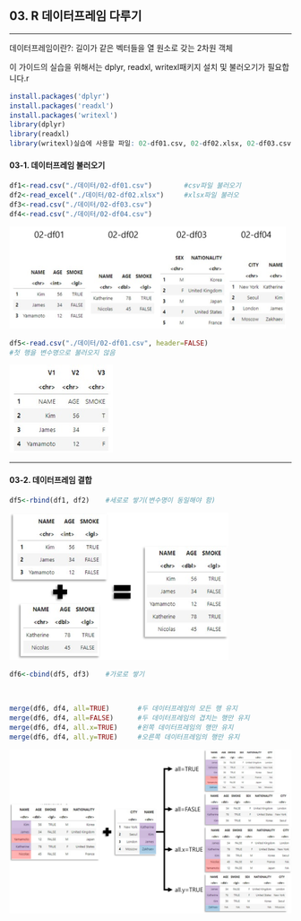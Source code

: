 ## 03. R 데이터프레임 다루기

-----

데이터프레임이란?: 길이가 같은 벡터들을 열 원소로 갖는 2차원 객체

이 가이드의 실습을 위해서는 dplyr, readxl, writexl패키지 설치 및 불러오기가 필요합니다.r

```r
install.packages('dplyr')
install.packages('readxl')
install.packages('writexl')
library(dplyr)
library(readxl)
library(writexl)실습에 사용할 파일: 02-df01.csv, 02-df02.xlsx, 02-df03.csv, 02-df04.csv
```

#### 03-1. 데이터프레임 불러오기

```r
df1<-read.csv("./데이터/02-df01.csv")        #csv파일 불러오기
df2<-read_excel("./데이터/02-df02.xlsx")     #xlsx파일 불러오
df3<-read.csv("./데이터/02-df03.csv")
df4<-read.csv("./데이터/02-df04.csv")
```

<img src="./이미지/2dflist.png" title="" alt="" width="494">

```r
df5<-read.csv("./데이터/02-df01.csv", header=FALSE) 
#첫 행을 변수명으로 불러오지 않음
```

<img src="./이미지/2headerfalse.jpg" title="" alt="" width="185">

-----

#### 03-2. 데이터프레임 결합

```r
df5<-rbind(df1, df2)    #세로로 쌓기(변수명이 동일해야 함)
```

<img title="" src="./이미지/2rbind.png" alt="" width="391">

```r
df6<-cbind(df5, df3)    #가로로 쌓기
```

<img title="" src="./이미지/2rcind.png" alt="" width="391">

```r
merge(df6, df4, all=TRUE)       #두 데이터프레임의 모든 행 유지
merge(df6, df4, all=FALSE)      #두 데이터프레임의 겹치는 행만 유지
merge(df6, df4, all.x=TRUE)     #왼쪽 데이터프레임의 행만 유지
merge(df6, df4, all.y=TRUE)     #오른쪽 데이터프레임의 행만 유지
```

<img src="./이미지/2rmerge.png" title="" alt="">